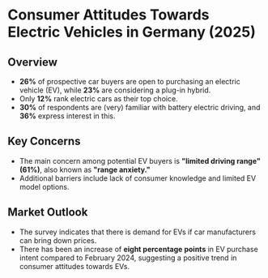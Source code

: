 # Consumer Attitudes Towards Electric Vehicles in Germany (2025)

## Overview
- **26%** of prospective car buyers are open to purchasing an electric vehicle (EV), while **23%** are considering a plug-in hybrid.
- Only **12%** rank electric cars as their top choice.
- **30%** of respondents are (very) familiar with battery electric driving, and **36%** express interest in this.

## Key Concerns
- The main concern among potential EV buyers is **"limited driving range" (61%)**, also known as **"range anxiety."**
- Additional barriers include lack of consumer knowledge and limited EV model options.

## Market Outlook
- The survey indicates that there is demand for EVs if car manufacturers can bring down prices. 
- There has been an increase of **eight percentage points** in EV purchase intent compared to February 2024, suggesting a positive trend in consumer attitudes towards EVs.